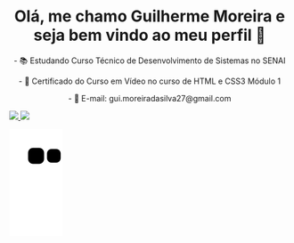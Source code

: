 
<h1 align="center">Olá, me chamo Guilherme Moreira e seja bem vindo ao meu perfil 👋</h1>
 <p align="center"> - 📚 Estudando Curso Técnico de Desenvolvimento de Sistemas no SENAI</p>
 <p align="center"> - 📜 Certificado do Curso em Vídeo no curso de HTML e CSS3 Módulo 1</p>
 <p align="center"> - 📧 E-mail: gui.moreiradasilva27@gmail.com</p>
 
  <div>
  <a href="https://github.com/remix-pc">
  <img height="160em" src="https://github-readme-stats.vercel.app/api?username=remix-pc&show_icons=true&theme=dark&include_all_commits=true&count_private=true"/>
  <img height="160em" src="https://github-readme-stats.vercel.app/api/top-langs/?username=remix-pc&layout=compact&langs_count=7&theme=dark"/>
</div>

![Snake animation](https://github.com/remix-pc/remix-pc/blob/output/github-contribution-grid-snake.svg)

